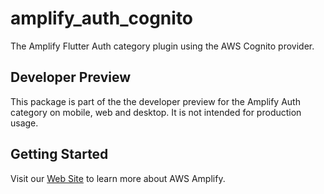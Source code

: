 # amplify_auth_cognito

The Amplify Flutter Auth category plugin using the AWS Cognito provider.

## Developer Preview

This package is part of the the developer preview for the Amplify Auth category on mobile, web and desktop. It is not intended for production usage. 

## Getting Started

Visit our [Web Site](https://docs.amplify.aws/) to learn more about AWS Amplify.

